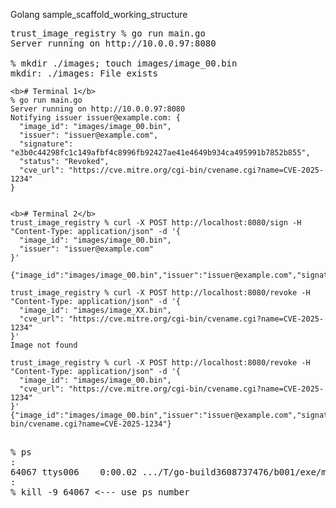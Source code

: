 Golang sample_scaffold_working_structure

<pre>
trust_image_registry % go run main.go
Server running on http://10.0.0.97:8080

% mkdir ./images; touch images/image_00.bin
mkdir: ./images: File exists
</pre>

```
<b># Terminal 1</b>
% go run main.go
Server running on http://10.0.0.97:8080
Notifying issuer issuer@example.com: {
  "image_id": "images/image_00.bin",
  "issuer": "issuer@example.com",
  "signature": "e3b0c44298fc1c149afbf4c8996fb92427ae41e4649b934ca495991b7852b855",
  "status": "Revoked",
  "cve_url": "https://cve.mitre.org/cgi-bin/cvename.cgi?name=CVE-2025-1234"
}


<b># Terminal 2</b>
trust_image_registry % curl -X POST http://localhost:8080/sign -H "Content-Type: application/json" -d '{
  "image_id": "images/image_00.bin",
  "issuer": "issuer@example.com"
}'

{"image_id":"images/image_00.bin","issuer":"issuer@example.com","signature":"e3b0c44298fc1c149afbf4c8996fb92427ae41e4649b934ca495991b7852b855","status":"Valid"}

trust_image_registry % curl -X POST http://localhost:8080/revoke -H "Content-Type: application/json" -d '{
  "image_id": "images/image_XX.bin",
  "cve_url": "https://cve.mitre.org/cgi-bin/cvename.cgi?name=CVE-2025-1234"
}'
Image not found

trust_image_registry % curl -X POST http://localhost:8080/revoke -H "Content-Type: application/json" -d '{
  "image_id": "images/image_00.bin", 
  "cve_url": "https://cve.mitre.org/cgi-bin/cvename.cgi?name=CVE-2025-1234"
}'
{"image_id":"images/image_00.bin","issuer":"issuer@example.com","signature":"e3b0c44298fc1c149afbf4c8996fb92427ae41e4649b934ca495991b7852b855","status":"Revoked","cve_url":"https://cve.mitre.org/cgi-bin/cvename.cgi?name=CVE-2025-1234"}
```

<pre>

% ps
:
64067 ttys006    0:00.02 .../T/go-build3608737476/b001/exe/main <--- look for the ps number. Here: 64067
:
% kill -9 64067 <--- use ps number

</pre>
